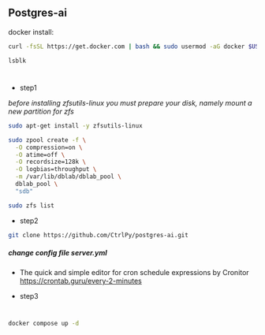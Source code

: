 ## Postgres-ai


docker install: 


 ```zsh
 curl -fsSL https://get.docker.com | bash && sudo usermod -aG docker $USER && exit
 ```


`lsblk`




#

* step1 

*before installing zfsutils-linux you must prepare your disk, namely mount a new partition for zfs*


```zsh
sudo apt-get install -y zfsutils-linux
```



```zsh
sudo zpool create -f \
  -O compression=on \
  -O atime=off \
  -O recordsize=128k \
  -O logbias=throughput \
  -m /var/lib/dblab/dblab_pool \
  dblab_pool \
  "sdb"
  ```




  ```zsh
  sudo zfs list
  ```


* step2



```zsh
git clone https://github.com/CtrlPy/postgres-ai.git
```




#####  change config file  *server.yml*

* The quick and simple editor for cron schedule expressions by Cronitor https://crontab.guru/every-2-minutes



* step3
#



  ```zsh
docker compose up -d
  ```



  